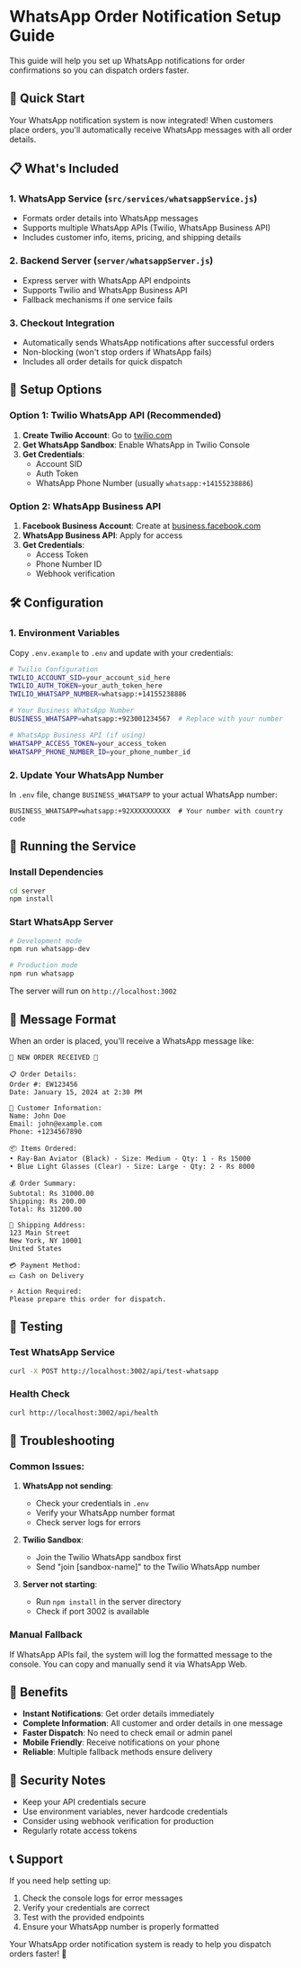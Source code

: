 # WhatsApp Order Notification Setup Guide

This guide will help you set up WhatsApp notifications for order confirmations so you can dispatch orders faster.

## 🚀 Quick Start

Your WhatsApp notification system is now integrated! When customers place orders, you'll automatically receive WhatsApp messages with all order details.

## 📋 What's Included

### 1. WhatsApp Service (`src/services/whatsappService.js`)
- Formats order details into WhatsApp messages
- Supports multiple WhatsApp APIs (Twilio, WhatsApp Business API)
- Includes customer info, items, pricing, and shipping details

### 2. Backend Server (`server/whatsappServer.js`)
- Express server with WhatsApp API endpoints
- Supports Twilio and WhatsApp Business API
- Fallback mechanisms if one service fails

### 3. Checkout Integration
- Automatically sends WhatsApp notifications after successful orders
- Non-blocking (won't stop orders if WhatsApp fails)
- Includes all order details for quick dispatch

## 🔧 Setup Options

### Option 1: Twilio WhatsApp API (Recommended)
1. **Create Twilio Account**: Go to [twilio.com](https://www.twilio.com)
2. **Get WhatsApp Sandbox**: Enable WhatsApp in Twilio Console
3. **Get Credentials**:
   - Account SID
   - Auth Token
   - WhatsApp Phone Number (usually `whatsapp:+14155238886`)

### Option 2: WhatsApp Business API
1. **Facebook Business Account**: Create at [business.facebook.com](https://business.facebook.com)
2. **WhatsApp Business API**: Apply for access
3. **Get Credentials**:
   - Access Token
   - Phone Number ID
   - Webhook verification

## 🛠️ Configuration

### 1. Environment Variables
Copy `.env.example` to `.env` and update with your credentials:

```bash
# Twilio Configuration
TWILIO_ACCOUNT_SID=your_account_sid_here
TWILIO_AUTH_TOKEN=your_auth_token_here
TWILIO_WHATSAPP_NUMBER=whatsapp:+14155238886

# Your Business WhatsApp Number
BUSINESS_WHATSAPP=whatsapp:+923001234567  # Replace with your number

# WhatsApp Business API (if using)
WHATSAPP_ACCESS_TOKEN=your_access_token
WHATSAPP_PHONE_NUMBER_ID=your_phone_number_id
```

### 2. Update Your WhatsApp Number
In `.env` file, change `BUSINESS_WHATSAPP` to your actual WhatsApp number:
```
BUSINESS_WHATSAPP=whatsapp:+92XXXXXXXXXX  # Your number with country code
```

## 🚀 Running the Service

### Install Dependencies
```bash
cd server
npm install
```

### Start WhatsApp Server
```bash
# Development mode
npm run whatsapp-dev

# Production mode
npm run whatsapp
```

The server will run on `http://localhost:3002`

## 📱 Message Format

When an order is placed, you'll receive a WhatsApp message like:

```
🔔 NEW ORDER RECEIVED 🔔

📋 Order Details:
Order #: EW123456
Date: January 15, 2024 at 2:30 PM

👤 Customer Information:
Name: John Doe
Email: john@example.com
Phone: +1234567890

📦 Items Ordered:
• Ray-Ban Aviator (Black) - Size: Medium - Qty: 1 - Rs 15000
• Blue Light Glasses (Clear) - Size: Large - Qty: 2 - Rs 8000

💰 Order Summary:
Subtotal: Rs 31000.00
Shipping: Rs 200.00
Total: Rs 31200.00

🚚 Shipping Address:
123 Main Street
New York, NY 10001
United States

💳 Payment Method:
💵 Cash on Delivery

⚡ Action Required:
Please prepare this order for dispatch.
```

## 🧪 Testing

### Test WhatsApp Service
```bash
curl -X POST http://localhost:3002/api/test-whatsapp
```

### Health Check
```bash
curl http://localhost:3002/api/health
```

## 🔧 Troubleshooting

### Common Issues:

1. **WhatsApp not sending**:
   - Check your credentials in `.env`
   - Verify your WhatsApp number format
   - Check server logs for errors

2. **Twilio Sandbox**:
   - Join the Twilio WhatsApp sandbox first
   - Send "join [sandbox-name]" to the Twilio WhatsApp number

3. **Server not starting**:
   - Run `npm install` in the server directory
   - Check if port 3002 is available

### Manual Fallback
If WhatsApp APIs fail, the system will log the formatted message to the console. You can copy and manually send it via WhatsApp Web.

## 🎯 Benefits

- **Instant Notifications**: Get order details immediately
- **Complete Information**: All customer and order details in one message
- **Faster Dispatch**: No need to check email or admin panel
- **Mobile Friendly**: Receive notifications on your phone
- **Reliable**: Multiple fallback methods ensure delivery

## 🔐 Security Notes

- Keep your API credentials secure
- Use environment variables, never hardcode credentials
- Consider using webhook verification for production
- Regularly rotate access tokens

## 📞 Support

If you need help setting up:
1. Check the console logs for error messages
2. Verify your credentials are correct
3. Test with the provided endpoints
4. Ensure your WhatsApp number is properly formatted

Your WhatsApp order notification system is ready to help you dispatch orders faster! 🚀
